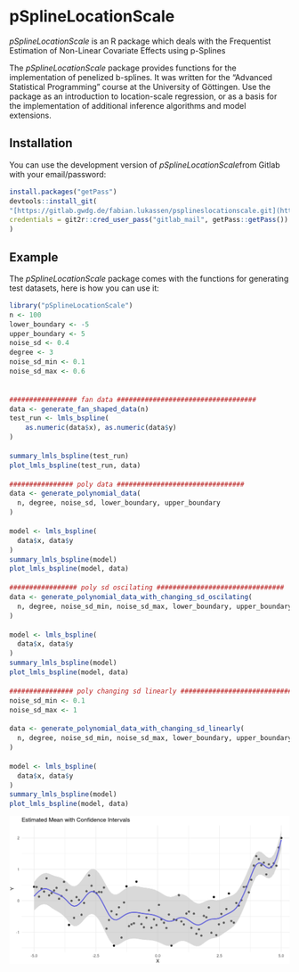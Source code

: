 
# pSplineLocationScale

*pSplineLocationScale* is an R package which deals with the Frequentist
Estimation of Non-Linear Covariate Effects using p-Splines

The *pSplineLocationScale* package provides functions for the implementation of
penelized b-splines. It was written for the “Advanced Statistical
Programming” course at the University of Göttingen. Use the
package as an introduction to location-scale regression, or as a basis
for the implementation of additional inference algorithms and model
extensions.

## Installation

You can use the development version of *pSplineLocationScale*from Gitlab with your email/password:

``` r
install.packages("getPass")
devtools::install_git(
"[https://gitlab.gwdg.de/fabian.lukassen/psplineslocationscale.git](https://gitlab.gwdg.de/fabian.lukassen/psplineslocationscale.git)",
credentials = git2r::cred_user_pass("gitlab_mail", getPass::getPass())
)
```

## Example

The *pSplineLocationScale* package comes with the functions for generating test datasets, here is how you can use it:

``` r
library("pSplineLocationScale")
n <- 100
lower_boundary <- -5
upper_boundary <- 5
noise_sd <- 0.4
degree <- 3
noise_sd_min <- 0.1
noise_sd_max <- 0.6


################# fan data ###################################
data <- generate_fan_shaped_data(n)
test_run <- lmls_bspline(
    as.numeric(data$x), as.numeric(data$y)
)

summary_lmls_bspline(test_run)
plot_lmls_bspline(test_run, data)

################ poly data ################################
data <- generate_polynomial_data(
  n, degree, noise_sd, lower_boundary, upper_boundary
)

model <- lmls_bspline(
  data$x, data$y
)
summary_lmls_bspline(model)
plot_lmls_bspline(model, data)

################# poly sd oscilating ################################
data <- generate_polynomial_data_with_changing_sd_oscilating(
  n, degree, noise_sd_min, noise_sd_max, lower_boundary, upper_boundary
)

model <- lmls_bspline(
  data$x, data$y
)
summary_lmls_bspline(model)
plot_lmls_bspline(model, data)

################ poly changing sd linearly #############################
noise_sd_min <- 0.1
noise_sd_max <- 1

data <- generate_polynomial_data_with_changing_sd_linearly(
  n, degree, noise_sd_min, noise_sd_max, lower_boundary, upper_boundary
)

model <- lmls_bspline(
  data$x, data$y
)
summary_lmls_bspline(model)
plot_lmls_bspline(model, data)
```

![Example](./man/figures/example.png)

